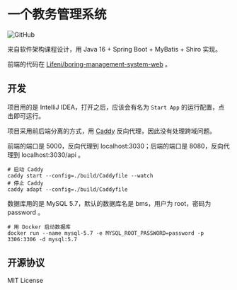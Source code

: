 # 一个教务管理系统

![GitHub](https://img.shields.io/github/license/Lifeni/boring-management-system)

来自软件架构课程设计，用 Java 16 + Spring Boot + MyBatis + Shiro 实现。

前端的代码在 [Lifeni/boring-management-system-web](https://github.com/Lifeni/boring-management-system-web) 。

## 开发

项目用的是 IntelliJ IDEA，打开之后，应该会有名为 `Start App` 的运行配置，点击即可运行。

项目采用前后端分离的方式，用 [Caddy](https://caddyserver.com/) 反向代理，因此没有处理跨域问题。

前端的端口是 5000，反向代理到 localhost:3030；后端的端口是 8080，反向代理到 localhost:3030/api 。

```shell
# 启动 Caddy
caddy start --config=./build/Caddyfile --watch
# 停止 Caddy
caddy adapt --config=./build/Caddyfile
```

数据库用的是 MySQL 5.7，默认的数据库名是 bms，用户为 root，密码为 password 。

```shell
# 用 Docker 启动数据库
docker run --name mysql-5.7 -e MYSQL_ROOT_PASSWORD=password -p 3306:3306 -d mysql:5.7
```

## 开源协议

MIT License
